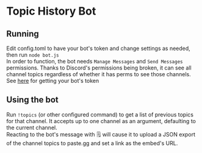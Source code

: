 # Topic History Bot

## Running

Edit config.toml to have your bot's token and change settings as needed, then run `node bot.js`  
In order to function, the bot needs `Manage Messages` and `Send Messages` permissions. Thanks to Discord's permissions being broken, it can see all channel topics regardless of whether it has perms to see those channels.
See [here](https://www.writebots.com/discord-bot-token/) for getting your bot's token

## Using the bot

Run `!topics` (or other configured command) to get a list of previous topics for that channel. It accepts up to one channel as an argument, defaulting to the current channel.  
Reacting to the bot's message with 🗒️ will cause it to upload a JSON export of the channel topics to paste.gg and set a link as the embed's URL.
